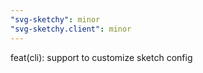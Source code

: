 ```yaml
---
"svg-sketchy": minor
"svg-sketchy.client": minor
---
```


feat(cli): support to customize sketch config
